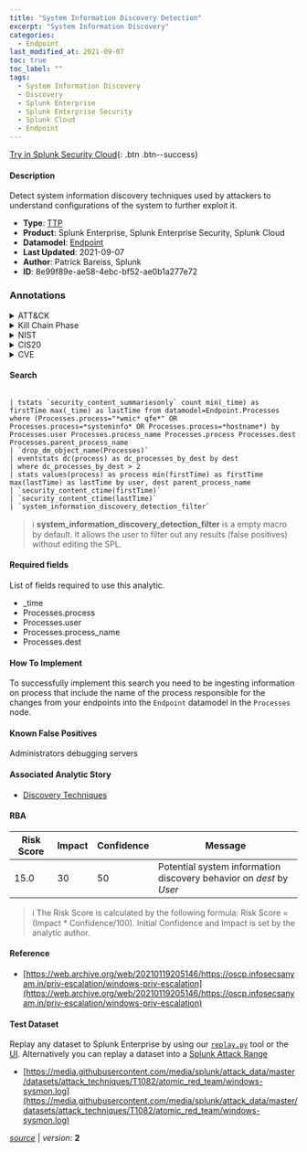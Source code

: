 ```yaml
---
title: "System Information Discovery Detection"
excerpt: "System Information Discovery"
categories:
  - Endpoint
last_modified_at: 2021-09-07
toc: true
toc_label: ""
tags:
  - System Information Discovery
  - Discovery
  - Splunk Enterprise
  - Splunk Enterprise Security
  - Splunk Cloud
  - Endpoint
---
```




[Try in Splunk Security Cloud](https://www.splunk.com/en_us/cyber-security.html){: .btn .btn--success}

#### Description

Detect system information discovery techniques used by attackers to understand configurations of the system to further exploit it.

- **Type**: [TTP](https://github.com/splunk/security_content/wiki/Detection-Analytic-Types)
- **Product**: Splunk Enterprise, Splunk Enterprise Security, Splunk Cloud
- **Datamodel**: [Endpoint](https://docs.splunk.com/Documentation/CIM/latest/User/Endpoint)
- **Last Updated**: 2021-09-07
- **Author**: Patrick Bareiss, Splunk
- **ID**: 8e99f89e-ae58-4ebc-bf52-ae0b1a277e72

### Annotations
<details>
  <summary>ATT&CK</summary>

<div markdown="1">

#### [ATT&CK](https://attack.mitre.org/)

| ID          | Technique   | Tactic         |
| ----------- | ----------- |--------------- |
| [T1082](https://attack.mitre.org/techniques/T1082/) | System Information Discovery | Discovery |

</div>
</details>


<details>
  <summary>Kill Chain Phase</summary>

<div markdown="1">

* Actions on Objectives


</div>
</details>


<details>
  <summary>NIST</summary>

<div markdown="1">

* DE.CM



</div>
</details>

<details>
  <summary>CIS20</summary>

<div markdown="1">

* CIS 6
* CIS 8



</div>
</details>

<details>
  <summary>CVE</summary>

<div markdown="1">


</div>
</details>


#### Search

```

| tstats `security_content_summariesonly` count min(_time) as firstTime max(_time) as lastTime from datamodel=Endpoint.Processes where (Processes.process="*wmic* qfe*" OR Processes.process=*systeminfo* OR Processes.process=*hostname*) by Processes.user Processes.process_name Processes.process Processes.dest Processes.parent_process_name 
| `drop_dm_object_name(Processes)` 
| eventstats dc(process) as dc_processes_by_dest by dest 
| where dc_processes_by_dest > 2 
| stats values(process) as process min(firstTime) as firstTime max(lastTime) as lastTime by user, dest parent_process_name 
| `security_content_ctime(firstTime)` 
| `security_content_ctime(lastTime)` 
| `system_information_discovery_detection_filter`
```

> :information_source:
> **system_information_discovery_detection_filter** is a empty macro by default. It allows the user to filter out any results (false positives) without editing the SPL.



#### Required fields
List of fields required to use this analytic.
* _time
* Processes.process
* Processes.user
* Processes.process_name
* Processes.dest



#### How To Implement
To successfully implement this search you need to be ingesting information on process that include the name of the process responsible for the changes from your endpoints into the `Endpoint` datamodel in the `Processes` node.
#### Known False Positives
Administrators debugging servers

#### Associated Analytic Story
* [Discovery Techniques](/stories/discovery_techniques)




#### RBA

| Risk Score  | Impact      | Confidence   | Message      |
| ----------- | ----------- |--------------|--------------|
| 15.0 | 30 | 50 | Potential system information discovery behavior on $dest$ by $User$ |


> :information_source:
> The Risk Score is calculated by the following formula: Risk Score = (Impact * Confidence/100). Initial Confidence and Impact is set by the analytic author.


#### Reference

* [https://web.archive.org/web/20210119205146/https://oscp.infosecsanyam.in/priv-escalation/windows-priv-escalation](https://web.archive.org/web/20210119205146/https://oscp.infosecsanyam.in/priv-escalation/windows-priv-escalation)



#### Test Dataset
Replay any dataset to Splunk Enterprise by using our [`replay.py`](https://github.com/splunk/attack_data#using-replaypy) tool or the [UI](https://github.com/splunk/attack_data#using-ui).
Alternatively you can replay a dataset into a [Splunk Attack Range](https://github.com/splunk/attack_range#replay-dumps-into-attack-range-splunk-server)

* [https://media.githubusercontent.com/media/splunk/attack_data/master/datasets/attack_techniques/T1082/atomic_red_team/windows-sysmon.log](https://media.githubusercontent.com/media/splunk/attack_data/master/datasets/attack_techniques/T1082/atomic_red_team/windows-sysmon.log)



[*source*](https://github.com/splunk/security_content/tree/develop/detections/endpoint/system_information_discovery_detection.yml) \| *version*: **2**